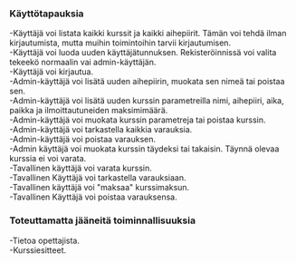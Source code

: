 ### Käyttötapauksia
-Käyttäjä voi listata kaikki kurssit ja kaikki aihepiirit. Tämän voi tehdä ilman kirjautumista, mutta muihin toimintoihin tarvii kirjautumisen.   
-Käyttäjä voi luoda uuden käyttäjätunnuksen. Rekisteröinnissä voi valita tekeekö normaalin vai admin-käyttäjän.  
-Käyttäjä voi kirjautua.  
-Admin-käyttäjä voi lisätä uuden aihepiirin, muokata sen nimeä tai poistaa sen.  
-Admin-käyttäjä voi lisätä uuden kurssin parametreilla nimi, aihepiiri, aika, paikka ja ilmoittautuneiden maksimimäärä.  
-Admin-käyttäjä voi muokata kurssin parametreja tai poistaa kurssin.  
-Admin-käyttäjä voi tarkastella kaikkia varauksia.  
-Admin-käyttäjä voi poistaa varauksen.  
-Admin käyttäjä voi muokata kurssin täydeksi tai takaisin. Täynnä olevaa kurssia ei voi varata.  
-Tavallinen käyttäjä voi varata kurssin.    
-Tavallinen Käyttäjä voi tarkastella varauksiaan.  
-Tavallinen käyttäjä voi "maksaa" kurssimaksun.  
-Tavallinen Käyttäjä voi poistaa varauksensa.  

### Toteuttamatta jääneitä toiminnallisuuksia 
-Tietoa opettajista.  
-Kurssiesitteet.



